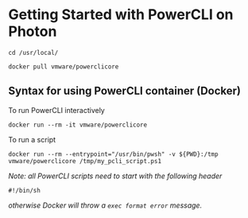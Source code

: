 # Getting Started with PowerCLI on Photon
```
cd /usr/local/
```
```
docker pull vmware/powerclicore
```

## Syntax for using PowerCLI container (Docker)
To run PowerCLI interactively
```
docker run --rm -it vmware/powerclicore
```

To run a script
```
docker run --rm --entrypoint="/usr/bin/pwsh" -v ${PWD}:/tmp vmware/powerclicore /tmp/my_pcli_script.ps1
```
*Note: all PowerCLI scripts need to start with the following header*
```
#!/bin/sh
```
*otherwise Docker will throw a `exec format error` message.*